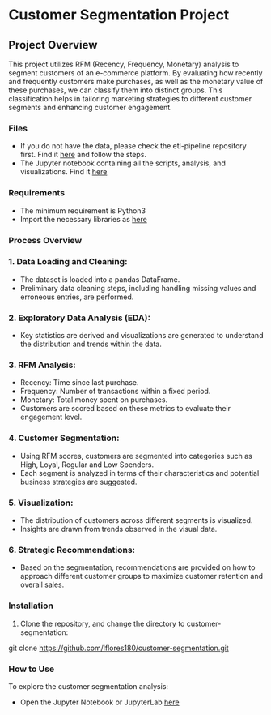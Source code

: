 # Customer Segmentation Project
## Project Overview

This project utilizes RFM (Recency, Frequency, Monetary) analysis to segment customers of an e-commerce platform. By evaluating how recently and frequently customers make purchases, as well as the monetary value of these purchases, we can classify them into distinct groups. This classification helps in tailoring marketing strategies to different customer segments and enhancing customer engagement.

### Files
- If you do not have the data, please check the etl-pipeline repository first. Find it [here](https://github.com/lflores180/etl-pipeline.git) and follow the steps.
- The Jupyter notebook containing all the scripts, analysis, and visualizations. Find it [here](Customer-Segmentation-Project-Final.ipynb)

### Requirements
- The minimum requirement is Python3
- Import the necessary libraries as [here](requirements.txt)


### Process Overview
### 1. Data Loading and Cleaning:
- The dataset is loaded into a pandas DataFrame.
- Preliminary data cleaning steps, including handling missing values and erroneous entries, are performed.
### 2. Exploratory Data Analysis (EDA):
- Key statistics are derived and visualizations are generated to understand the distribution and trends within the data.
### 3. RFM Analysis:
- Recency: Time since last purchase.
- Frequency: Number of transactions within a fixed period.
- Monetary: Total money spent on purchases.
- Customers are scored based on these metrics to evaluate their engagement level.
### 4. Customer Segmentation:
- Using RFM scores, customers are segmented into categories such as High, Loyal, Regular and Low Spenders.
- Each segment is analyzed in terms of their characteristics and potential business strategies are suggested.
### 5. Visualization:
- The distribution of customers across different segments is visualized.
- Insights are drawn from trends observed in the visual data.
### 6. Strategic Recommendations:
- Based on the segmentation, recommendations are provided on how to approach different customer groups to maximize customer retention and overall sales.

### Installation
1.	Clone the repository, and change the directory to customer-segmentation:

git clone https://github.com/lflores180/customer-segmentation.git

### How to Use
To explore the customer segmentation analysis:
- Open the Jupyter Notebook or JupyterLab [here](Customer-Segmentation-Project-Final.ipynb)
